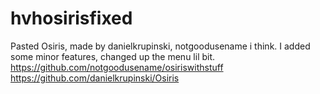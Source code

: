 # hvhosirisfixed
Pasted Osiris, made by danielkrupinski, notgoodusename i think. I added some minor features, changed up the menu lil bit.
https://github.com/notgoodusename/osiriswithstuff
https://github.com/danielkrupinski/Osiris
